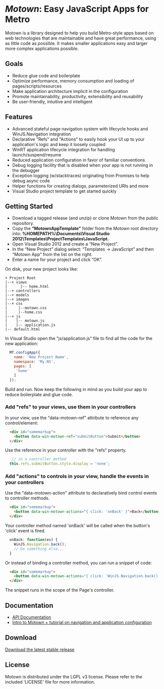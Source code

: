 ﻿
# _Motown_: Easy JavaScript Apps for Metro #

Motown is a library designed to help you build Metro-style apps based on web technologies that are maintainable and have great performance, using as
little code as possible. It makes smaller applications easy and larger more complex applications possible.

## Goals ##

+ Reduce glue code and boilerplate
+ Optimize performance, memory consumption and loading of pages/scripts/resources
+ Make application architecture implicit in the configuration
+ Promote maintainability, productivity, extensibility and reusability
+ Be user-friendly, intuitive and intelligent

## Features ##

+ Advanced stateful page navigation system with lifecycle hooks and WinJS.Navigation integration
+ Declarative "Refs" and "Actions" to easily hook your UI up to your application's logic and keep it loosely coupled
+ WinRT application lifecycle integration for handling launch/suspend/resume
+ Reduced application configuration in favor of familiar conventions
+ Debug logging facility that is disabled when your app is not running in the debugger
+ Exception logging (w/stacktraces) originating from Promises to help debug async code
+ Helper functions for creating dialogs, parameterized URIs and more
+ Visual Studio project template to get started quickly

## Getting Started ##

+ Download a tagged release (and unzip) or clone Motown from the public repository.
+ Copy the __“MotownAppTemplate”__ folder from the Motown root directory into: __%HOMEPATH%\\Documents\\Visual Studio 2012\\Templates\\ProjectTemplates\\JavaScript.__
+ Open Visual Studio 2012 and create a “New Project”.
+ In the “New Project” dialog select: “Templates -> JavaScript” and then “Motown App” from the list on the right.
+ Enter a name for your project and click “OK”.

On disk, your new project looks like:

    + Project Root
    |--+ views
    |      |-- home.html
    |--+ controllers
    |--+ models
    |--+ images
    |--+ css
    |     |--motown.css
    |     |--home.css
    |--+ js
    |    |-- motown.js
    |    |-- application.js
    |-- default.html

In Visual Studio open the "js/application.js" file to find all the code for the new application:

```javascript
  MT.configApp({
    name: 'New Project Name',
    namespace: 'My.NS',
    pages: [
     'home'
    ]
  });
```

Build and run. Now keep the following in mind as you build your app to reduce boilerplate and glue code.

### Add "refs" to your views, use them in your controllers ###

In your view, use the "data-motown-ref" attribute to reference any control/element:

```html
  <div id="somemarkup">
    <button data-win-motown-ref="submitButton">Submit</button>
  </div>
```

Use the reference in your controller with the "refs" property.

```javascript
   // in a controller method
  this.refs.submitButton.style.display = 'none';
```

### Add "actions" to controls in your view, handle the events in your controllers ###

Use the "data-motown-action" attribute to declaratively bind control events to controller methods.

```html
  <div id="somemarkup">
    <button data-win-motown-actions="{ click: 'onBack' }">Back</button>
  </div>
```

Your controller method named 'onBack' will be called when the button's 'click' event is fired.

```javascript
  onBack: function(ev) {
    WinJS.Navigation.back();
    // Do something else...
  }
```

Or instead of binding a controller method, you can run a snippet of code:

```html
  <div id="somemarkup">
    <button data-win-motown-actions="{ click: 'WinJS.Navigation.back();' }">Back</button>
  </div>
```

The snippet runs in the scope of the Page's controller.

## Documentation ##

+ [API Documentation](http://mtilchen.github.com/motown)
+ [Intro to Motown + tutorial on navigation and application configuration](http://labs.vectorform.com/2012/07/motown-easy-javascript-apps-for-metro-part-1/)

## Download ##

[Download the latest stable release](https://github.com/mtilchen/motown/zipball/v0.1.2)

## License ##

Motown is distributed under the LGPL v3 license. Please refer to the included 'LICENSE' file for more information.
